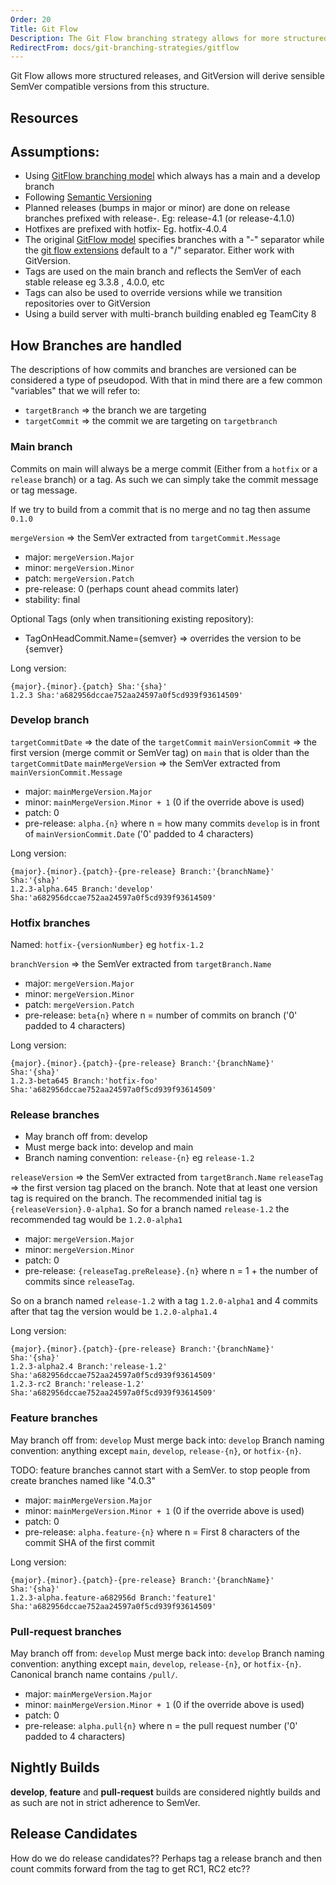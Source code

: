 ```yaml
---
Order: 20
Title: Git Flow
Description: The Git Flow branching strategy allows for more structured releases
RedirectFrom: docs/git-branching-strategies/gitflow
---
```


Git Flow allows more structured releases, and GitVersion will derive sensible
SemVer compatible versions from this structure.

## Resources

## Assumptions:

*   Using [GitFlow branching model](https://nvie.com/git-model/) which always has a
    main and a develop branch
*   Following [Semantic Versioning](https://semver.org/)
*   Planned releases (bumps in major or minor) are done on release branches
    prefixed with release-. Eg: release-4.1 (or release-4.1.0)
*   Hotfixes are prefixed with hotfix- Eg. hotfix-4.0.4
*   The original [GitFlow model](https://nvie.com/posts/a-successful-git-branching-model/)
    specifies branches with a "-" separator while the [git flow extensions](https://github.com/nvie/gitflow)
    default to a "/" separator.  Either work with GitVersion.
*   Tags are used on the main branch and reflects the SemVer of each stable
    release eg 3.3.8 , 4.0.0, etc
*   Tags can also be used to override versions while we transition repositories
    over to GitVersion
*   Using a build server with multi-branch building enabled eg TeamCity 8

## How Branches are handled

The descriptions of how commits and branches are versioned can be considered a
type of pseudopod. With that in mind there are a few common "variables" that we
will refer to:

*   `targetBranch` => the branch we are targeting
*   `targetCommit` => the commit we are targeting on `targetbranch`

### Main branch

Commits on main will always be a merge commit (Either from a `hotfix` or a
`release` branch) or a tag. As such we can simply take the commit message or tag
message.

If we try to build from a commit that is no merge and no tag then assume `0.1.0`

`mergeVersion` => the SemVer extracted from `targetCommit.Message`

*   major: `mergeVersion.Major`
*   minor: `mergeVersion.Minor`
*   patch: `mergeVersion.Patch`
*   pre-release: 0 (perhaps count ahead commits later)
*   stability: final

Optional Tags (only when transitioning existing repository):

*   TagOnHeadCommit.Name={semver} => overrides the version to be {semver}

Long version:

```
{major}.{minor}.{patch} Sha:'{sha}'
1.2.3 Sha:'a682956dccae752aa24597a0f5cd939f93614509'
```

### Develop branch

`targetCommitDate` => the date of the `targetCommit`
`mainVersionCommit` => the first version (merge commit or SemVer tag) on
`main` that is older than the `targetCommitDate`
`mainMergeVersion` => the SemVer extracted from `mainVersionCommit.Message`

*   major: `mainMergeVersion.Major`
*   minor: `mainMergeVersion.Minor + 1` (0 if the override above is used)
*   patch: 0
*   pre-release: `alpha.{n}` where n = how many commits `develop` is in front of
    `mainVersionCommit.Date` ('0' padded to 4 characters)

Long version:

```
{major}.{minor}.{patch}-{pre-release} Branch:'{branchName}' Sha:'{sha}'
1.2.3-alpha.645 Branch:'develop' Sha:'a682956dccae752aa24597a0f5cd939f93614509'
```

### Hotfix branches

Named: `hotfix-{versionNumber}` eg `hotfix-1.2`

`branchVersion` => the SemVer extracted from `targetBranch.Name`

*   major: `mergeVersion.Major`
*   minor: `mergeVersion.Minor`
*   patch: `mergeVersion.Patch`
*   pre-release: `beta{n}` where n = number of commits on branch  ('0' padded to
    4 characters)

Long version:

```
{major}.{minor}.{patch}-{pre-release} Branch:'{branchName}' Sha:'{sha}'
1.2.3-beta645 Branch:'hotfix-foo' Sha:'a682956dccae752aa24597a0f5cd939f93614509'
```

### Release branches

*   May branch off from: develop
*   Must merge back into: develop and main
*   Branch naming convention: `release-{n}` eg `release-1.2`

`releaseVersion` => the SemVer extracted from `targetBranch.Name`
`releaseTag` => the first version tag placed on the branch. Note that at least
one version tag is required on the branch. The recommended initial tag is
`{releaseVersion}.0-alpha1`. So for a branch named `release-1.2` the recommended
tag would be `1.2.0-alpha1`

*   major: `mergeVersion.Major`
*   minor: `mergeVersion.Minor`
*   patch: 0
*   pre-release: `{releaseTag.preRelease}.{n}` where n = 1 + the number of commits
    since `releaseTag`.

So on a branch named `release-1.2` with a tag `1.2.0-alpha1` and 4 commits after
that tag the version would be `1.2.0-alpha1.4`

Long version:

```
{major}.{minor}.{patch}-{pre-release} Branch:'{branchName}' Sha:'{sha}'
1.2.3-alpha2.4 Branch:'release-1.2' Sha:'a682956dccae752aa24597a0f5cd939f93614509'
1.2.3-rc2 Branch:'release-1.2' Sha:'a682956dccae752aa24597a0f5cd939f93614509'
```

### Feature branches

May branch off from: `develop`
Must merge back into: `develop`
Branch naming convention: anything except `main`, `develop`, `release-{n}`, or
`hotfix-{n}`.

TODO: feature branches cannot start with a SemVer. to stop people from create
branches named like "4.0.3"

*   major: `mainMergeVersion.Major`
*   minor: `mainMergeVersion.Minor + 1` (0 if the override above is used)
*   patch: 0
*   pre-release: `alpha.feature-{n}` where n = First 8 characters of the commit
    SHA of the first commit

Long version:

```
{major}.{minor}.{patch}-{pre-release} Branch:'{branchName}' Sha:'{sha}'
1.2.3-alpha.feature-a682956d Branch:'feature1' Sha:'a682956dccae752aa24597a0f5cd939f93614509'
```

### Pull-request branches

May branch off from: `develop`
Must merge back into: `develop`
Branch naming convention: anything except `main`, `develop`, `release-{n}`, or
`hotfix-{n}`. Canonical branch name contains `/pull/`.

*   major: `mainMergeVersion.Major`
*   minor: `mainMergeVersion.Minor + 1` (0 if the override above is used)
*   patch: 0
*   pre-release: `alpha.pull{n}` where n = the pull request number  ('0' padded to
    4 characters)

## Nightly Builds

**develop**, **feature** and **pull-request** builds are considered nightly
builds and as such are not in strict adherence to SemVer.

## Release Candidates

How do we do release candidates?? Perhaps  tag a release branch and then count
commits forward from the tag to get RC1, RC2 etc??
